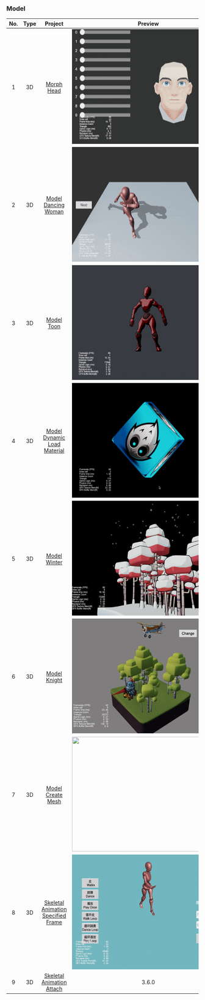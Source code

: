 ### Model
| No. | Type | Project | Preview |
| :---: | :---: | :---: | :---: |
| 1 | 3D | [Morph Head](https://github.com/yeshao2069/CocosCreatorHowToUse/tree/v3.7.x/proj/Model/Creator3.6.0_3D_MorphHead)  | <div align=center><img src="../../gif/202203/2022030511.gif" width="400" height="300" /></div> |
| 2 | 3D | [Model Dancing Woman](https://github.com/yeshao2069/CocosCreatorHowToUse/tree/v3.7.x/proj/Model/Creator3.6.0_3D_DanceWoman)  | <div align=center><img src="../../gif/202203/2022030512.gif" width="400" height="300" /></div> |
| 3 | 3D | [Model Toon](https://github.com/yeshao2069/CocosCreatorHowToUse/tree/v3.7.x/proj/Model/Creator3.6.0_3D_Toon)  | <div align=center><img src="../../gif/202203/2022030513.gif" width="400" height="300" /></div> |
| 4 | 3D | [Model Dynamic Load Material](https://github.com/yeshao2069/CocosCreatorHowToUse/tree/v3.7.x/proj/Model/Creator3.6.0_3D_DynamicLoadMaterial)  | <div align=center><img src="../../gif/202203/2022032701.gif" width="400" height="300" /></div>  |
| 5 | 3D | [Model Winter](https://github.com/yeshao2069/CocosCreatorHowToUse/tree/v3.7.x/proj/Model/Creator3.6.0_3D_Winter) | <div align=center><img src="../../image/202203/2022030501.png" width="400" height="300" /></div>  |
| 6 | 3D | [Model Knight](https://github.com/yeshao2069/CocosCreatorHowToUse/tree/v3.7.x/proj/Model/Creator3.6.0_3D_Knight)  | <div align=center><img src="../../image/202203/2022030511.png" width="400" height="300" /></div>  |
| 7 | 3D | [Model Create Mesh](https://github.com/yeshao2069/CocosCreatorHowToUse/tree/v3.7.x/proj/Model/Creator3.6.0_3D_CreateMesh)  | <div align=center><img src="../../image/202205/2022052201.png" width="400" height="300" /></div>  |
| 8 | 3D | [Skeletal Animation Specified Frame](https://github.com/yeshao2069/CocosCreatorHowToUse/tree/v3.7.x/proj/Model/Creator3.6.0_3D_SkeletalAnimationSpecifiedFrame) | <div align=center><img src="../../gif/202203/2022031503.gif" width="400" height="300" /></div> |
| 9 | 3D | [Skeletal Animation Attach](https://github.com/yeshao2069/CocosCreatorHowToUse/tree/v3.7.x/proj/Model/Creator3.6.0_3D_SkeletalAnimAttach) | 3.6.0 | <div align=center><img src="../../gif/202209/2022091402.gif" width="400" height="300" /></div> |